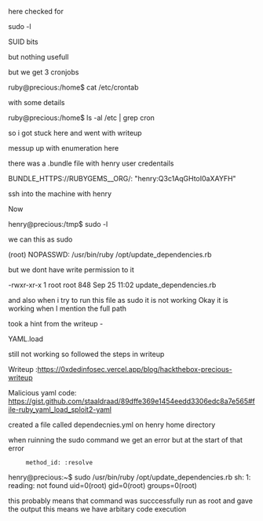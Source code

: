 here checked for 

sudo -l

SUID bits

but nothing usefull


but we get 3 cronjobs


ruby@precious:/home$ cat /etc/crontab

with some details


ruby@precious:/home$ ls -al /etc | grep cron

so i got stuck here and went with writeup


messup up  with enumeration here

there was a .bundle file with henry user credentails

BUNDLE_HTTPS://RUBYGEMS__ORG/: "henry:Q3c1AqGHtoI0aXAYFH"



ssh into the machine with henry


Now

henry@precious:/tmp$ sudo -l

we can this as sudo

(root) NOPASSWD: /usr/bin/ruby /opt/update_dependencies.rb


but we dont have write permission to it

-rwxr-xr-x  1 root root  848 Sep 25 11:02 update_dependencies.rb


and also when i try to run this file as sudo it is not working
Okay it is working when I mention the full path

took a hint from the writeup -

YAML.load

still not working so followed the steps in writeup


Writeup :https://0xdedinfosec.vercel.app/blog/hackthebox-precious-writeup

Malicious yaml code: https://gist.github.com/staaldraad/89dffe369e1454eedd3306edc8a7e565#file-ruby_yaml_load_sploit2-yaml


created a file called dependecnies.yml on henry home directory

when ruinning the sudo command we get an error but at the start of that error 

         method_id: :resolve
henry@precious:~$ sudo /usr/bin/ruby /opt/update_dependencies.rb
sh: 1: reading: not found
uid=0(root) gid=0(root) groups=0(root)


this probably means that command was succcessfully run as root and gave the output this means we have arbitary code execution


